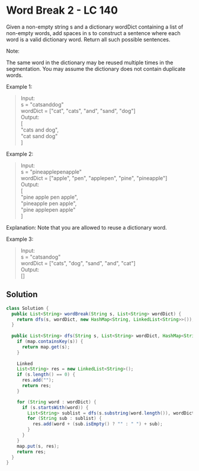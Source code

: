 # Word Break 2 - LC 140
Given a non-empty string s and a dictionary wordDict containing a list of non-empty words, add spaces in s to construct a sentence where each word is a valid dictionary word. Return all such possible sentences.

Note:

The same word in the dictionary may be reused multiple times in the segmentation.
You may assume the dictionary does not contain duplicate words.

Example 1:
>Input:\
>s = "catsanddog"\
>wordDict = ["cat", "cats", "and", "sand", "dog"]\
>Output:\
>[\
>  "cats and dog",\
>  "cat sand dog"\
>]

Example 2:

>Input:\
>s = "pineapplepenapple"\
>wordDict = ["apple", "pen", "applepen", "pine", "pineapple"]\
>Output:\
>[\
>  "pine apple pen apple",\
>  "pineapple pen apple",\
>  "pine applepen apple"\
>]

Explanation: Note that you are allowed to reuse a dictionary word.

Example 3:
>Input:\
>s = "catsandog"\
>wordDict = ["cats", "dog", "sand", "and", "cat"]\
>Output:\
>[]

## Solution
```java
class Solution {
  public List<String> wordBreak(String s, List<String> wordDict) {
    return dfs(s, wordDict, new HashMap<String, LinkedList<String>>());
  }
  
  public List<String> dfs(String s, List<String> wordDict, HashMap<String, LinkedList<String>> map) {
    if (map.containsKey(s)) {
      return map.get(s);
    }
    
    Linked
    List<String> res = new LinkedList<String>();
    if (s.length() == 0) {
      res.add("");
      return res;
    }

    for (String word : wordDict) {
      if (s.startsWith(word)) {
        List<String> sublist = dfs(s.substring(word.length()), wordDict, map);
        for (String sub : sublist) {
          res.add(word + (sub.isEmpty() ? "" : " ") + sub);
        }
      }
    }
    map.put(s, res);
    return res;
  }
}
```

